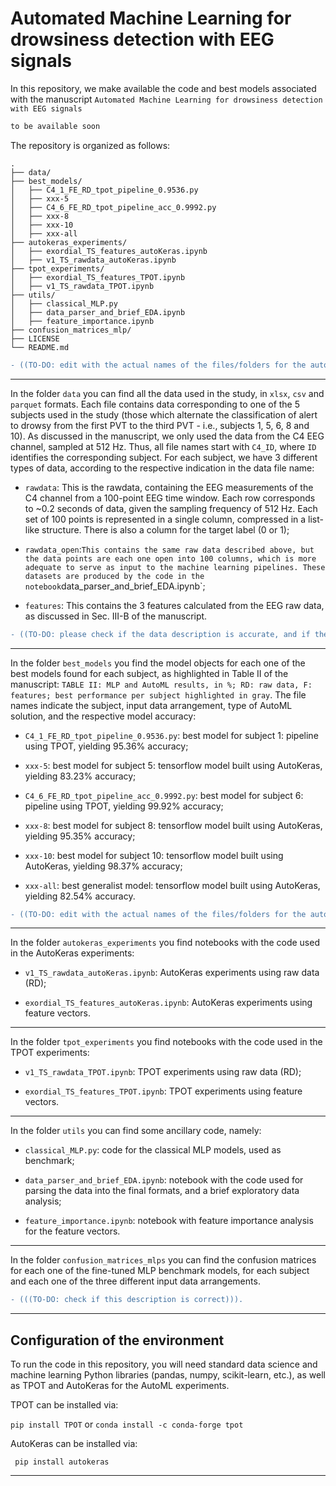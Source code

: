# Automated Machine Learning for drowsiness detection with EEG signals

In this repository, we make available the code and best models associated with the manuscript `Automated Machine Learning for drowsiness detection with EEG signals` 

```diff
to be available soon
```

The repository is organized as follows:

```
.
├── data/
├── best_models/
│   ├── C4_1_FE_RD_tpot_pipeline_0.9536.py
│   ├── xxx-5
│   ├── C4_6_FE_RD_tpot_pipeline_acc_0.9992.py
│   ├── xxx-8
│   ├── xxx-10
│   ├── xxx-all
├── autokeras_experiments/
│   ├── exordial_TS_features_autoKeras.ipynb
│   ├── v1_TS_rawdata_autoKeras.ipynb
├── tpot_experiments/
│   ├── exordial_TS_features_TPOT.ipynb
│   ├── v1_TS_rawdata_TPOT.ipynb
├── utils/
│   ├── classical_MLP.py
│   ├── data_parser_and_brief_EDA.ipynb
│   ├── feature_importance.ipynb
├── confusion_matrices_mlp/
├── LICENSE
└── README.md
```

```diff
- ((TO-DO: edit with the actual names of the files/folders for the autokeras/tf models))
```
______________

In the folder `data` you can find all the data used in the study, in `xlsx`, `csv` and `parquet` formats. Each file contains data corresponding to one of the 5 subjects used in the study (those which alternate the classification of alert to drowsy from the first PVT to the third PVT - i.e., subjects 1, 5, 6, 8 and 10). As discussed in the manuscript, we only used the data from the C4 EEG channel, sampled at 512 Hz. Thus, all file names start with `C4_ID`, where `ID` identifies the corresponding subject. For each subject, we have 3 different types of data, according to the respective indication in the data file name:

- `rawdata`: This is the rawdata, containing the EEG measurements of the C4 channel from a 100-point EEG time window. Each row corresponds to ~0.2 seconds of data, given the sampling frequency of 512 Hz. Each set of 100 points is represented in a single column, compressed in a list-like structure. There is also a column for the target label (0 or 1);

- `rawdata_open`:` This contains the same raw data described above, but the data points are each one open into 100 columns, which is more adequate to serve as input to the machine learning pipelines. These datasets are produced by the code in the notebook `data_parser_and_brief_EDA.ipynb`;

- `features`: This contains the 3 features calculated from the EEG raw data, as discussed in Sec. III-B of the manuscript.

```diff
- ((TO-DO: please check if the data description is accurate, and if the data in the repo is indeed the data used in the experiments!!!))
```
______________

In the folder `best_models` you find the model objects for each one of the best models found for each subject, as highlighted in Table II of the manuscript: `TABLE II: MLP and AutoML results, in %; RD: raw data, F: features; best performance per subject highlighted in gray`. The file names indicate the subject, input data arrangement, type of AutoML solution, and the respective model accuracy:

- `C4_1_FE_RD_tpot_pipeline_0.9536.py`: best model for subject 1: pipeline using TPOT, yielding 95.36% accuracy;

- `xxx-5`: best model for subject 5: tensorflow model built using AutoKeras, yielding 83.23% accuracy;

- `C4_6_FE_RD_tpot_pipeline_acc_0.9992.py`: best model for subject 6: pipeline using TPOT, yielding 99.92% accuracy;

- `xxx-8`: best model for subject 8: tensorflow model built using AutoKeras, yielding 95.35% accuracy;

- `xxx-10`: best model for subject 10: tensorflow model built using AutoKeras, yielding 98.37% accuracy;

- `xxx-all`: best generalist model: tensorflow model built using AutoKeras, yielding 82.54% accuracy.

```diff
- ((TO-DO: edit with the actual names of the files/folders for the autokeras/tf models)).
```
______________

In the folder `autokeras_experiments` you find notebooks with the code used in the AutoKeras experiments:

- `v1_TS_rawdata_autoKeras.ipynb`: AutoKeras experiments using raw data (RD);

- `exordial_TS_features_autoKeras.ipynb`: AutoKeras experiments using feature vectors.

______________

In the folder `tpot_experiments` you find notebooks with the code used in the TPOT experiments:

- `v1_TS_rawdata_TPOT.ipynb`: TPOT experiments using raw data (RD);

- `exordial_TS_features_TPOT.ipynb`: TPOT experiments using feature vectors.

______________

In the folder `utils` you can find some ancillary code, namely:

- `classical_MLP.py`: code for the classical MLP models, used as benchmark;

- `data_parser_and_brief_EDA.ipynb`: notebook with the code used for parsing the data into the final formats, and a brief exploratory data analysis;

- `feature_importance.ipynb`: notebook with feature importance analysis for the feature vectors.

______________

In the folder `confusion_matrices_mlps` you can find the confusion matrices for each one of the fine-tuned MLP benchmark models, for each subject and each one of the three different input data arrangements. 

```diff
- (((TO-DO: check if this description is correct))).
```
______________

## Configuration of the environment

To run the code in this repository, you will need standard data science and machine learning Python libraries (pandas, numpy, scikit-learn, etc.), as well as TPOT and AutoKeras for the AutoML experiments.

TPOT can be installed via:

``` pip install TPOT ``` or  ``` conda install -c conda-forge tpot ```

AutoKeras can be installed via:

``` pip install autokeras```

______________
